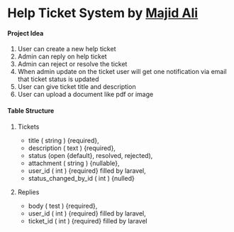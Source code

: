 <h1>Help Ticket System by <a href="https://www.linkedin.com/in/majidalirahmati/" target="_blank" rel="noopener noreferrer">Majid Ali</a></h1>


#### Project Idea

1. User can create a new help ticket
2. Admin can reply on help ticket
3. Admin can reject or resolve the ticket
4. When admin update on the ticket user will get one notification via email that ticket status is updated
5. User can give ticket title and description
6. User can upload a document like pdf or image

#### Table Structure

1. Tickets 
    - title ( string ) {required}, 
    - description ( text ) {required},
    - status (open {default}, resolved, rejected),
    - attachment ( string ) {nullable},
    - user_id ( int ) {required} filled by laravel,
    - status_changed_by_id ( int ) {nulled}

2. Replies 
    - body ( test ) {required},
    - user_id ( int ) {required} filled by laravel,
    - ticket_id ( int ) {required} filled by laravel